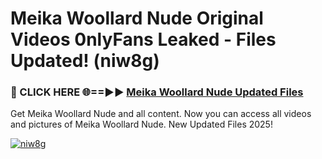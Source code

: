 # Meika Woollard Nude Original Videos 0nlyFans Leaked - Files Updated! (niw8g)

<h3>🔴 CLICK HERE 🌐==►► <a href="https://tinyurl.com/y5r63du9" rel="nofollow">Meika Woollard Nude Updated Files</a></h3>

Get Meika Woollard Nude and all content. Now you can access all videos and pictures of Meika Woollard Nude. New Updated Files 2025!

[![niw8g](https://i.imgur.com/UVo9nyh.gif)](https://tinyurl.com/y5r63du9)